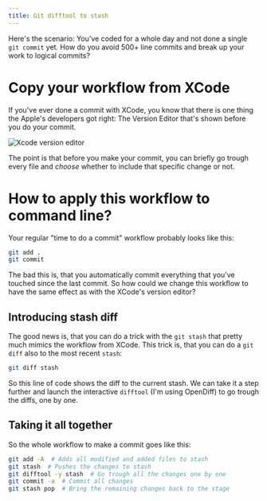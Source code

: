 ```yaml
---
title: Git difftool to stash
---
```


Here's the scenario: You've coded for a whole day and not done a single `git
commit` yet. How do you avoid 500+ line commits and break up your work to
logical commits?

# Copy your workflow from XCode

If you've ever done a commit with XCode, you know that there is one thing the
Apple's developers got right: The Version Editor that's shown before you do your
commit.

![Xcode version editor](/imges/xcode-version-editor.png)

The point is that before you make your commit, you can briefly go trough every
file and *choose* whether to include that specific change or not.

# How to apply this workflow to command line?

Your regular "time to do a commit" workflow probably looks like this:

```bash
git add .
git commit
```

The bad this is, that you automatically commit everything that you've touched
since the last commit. So how could we change this workflow to have the same
effect as with the XCode's version editor?

## Introducing stash diff

The good news is, that you can do a trick with the `git stash` that pretty much
mimics the workflow from XCode. This trick is, that you can do a `git diff` also
to the most recent `stash`:

```bash
git diff stash
```

So this line of code shows the diff to the current stash. We can take it a step
further and launch the interactive `difftool` (I'm using OpenDiff) to go trough
the diffs, one by one.

## Taking it all together

So the whole workflow to make a commit goes like this:

```bash
git add -A  # Adds all modified and added files to stash
git stash  # Pushes the changes to stash
git difftool -y stash  # Go trough all the changes one by one
git commit -a  # Commit all changes
git stash pop  # Bring the remaining changes back to the stage
```
